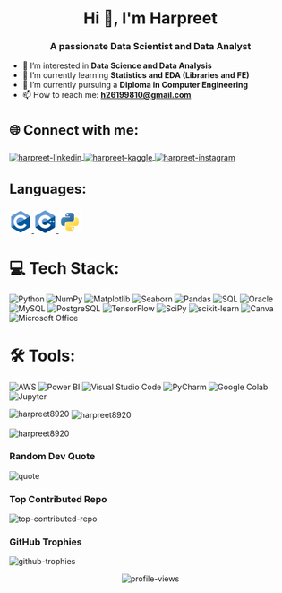 <h1 align="center">Hi 👋, I'm Harpreet</h1>
<h3 align="center">A passionate Data Scientist and Data Analyst</h3>

- 🔭 I’m interested in **Data Science and Data Analysis**
- 🌱 I’m currently learning **Statistics and EDA (Libraries and FE)**
- 🤝 I’m currently pursuing a **Diploma in Computer Engineering**
- 📫 How to reach me: **h26199810@gmail.com**

<h3 align="left" style="font-size: 24px;">&#127760; Connect with me:</h3>
<p align="left">
  <a href="https://www.linkedin.com/in/harpreet-68b21b263/" target="blank">
    <img align="center" src="https://raw.githubusercontent.com/rahuldkjain/github-profile-readme-generator/master/src/images/icons/Social/linked-in-alt.svg" alt="harpreet-linkedin" height="30" width="40" />
  </a>
  <a href="https://www.kaggle.com/h26199810" target="blank">
    <img align="center" src="https://raw.githubusercontent.com/rahuldkjain/github-profile-readme-generator/master/src/images/icons/Social/kaggle.svg" alt="harpreet-kaggle" height="30" width="40" />
  </a>
  <a href="https://www.instagram.com/harpreet_singhh_30/" target="blank">
    <img align="center" src="https://raw.githubusercontent.com/rahuldkjain/github-profile-readme-generator/master/src/images/icons/Social/instagram.svg" alt="harpreet-instagram" height="30" width="40" />
  </a>
</p>

<h3 align="left" style="font-size: 24px;">Languages:</h3>
<p align="left">
  <a href="https://www.cprogramming.com/" target="_blank" rel="noreferrer"> 
    <img src="https://raw.githubusercontent.com/devicons/devicon/master/icons/c/c-original.svg" alt="c" width="40" height="40"/> 
  </a>
  <a href="https://www.w3schools.com/cpp/" target="_blank" rel="noreferrer"> 
    <img src="https://raw.githubusercontent.com/devicons/devicon/master/icons/cplusplus/cplusplus-original.svg" alt="cplusplus" width="40" height="40"/> 
  </a>
  <a href="https://www.python.org" target="_blank" rel="noreferrer"> 
    <img src="https://raw.githubusercontent.com/devicons/devicon/master/icons/python/python-original.svg" alt="python" width="40" height="40"/> 
  </a>
</p>

# 💻 Tech Stack:

![Python](https://img.shields.io/badge/python-3670A0?style=for-the-badge&logo=python&logoColor=ffdd54)
![NumPy](https://img.shields.io/badge/numpy-%23013243.svg?style=for-the-badge&logo=numpy&logoColor=white)
![Matplotlib](https://img.shields.io/badge/Matplotlib-%23ffffff.svg?style=for-the-badge&logo=Matplotlib&logoColor=black)
![Seaborn](https://img.shields.io/badge/seaborn-%23225555.svg?style=for-the-badge&logo=seaborn&logoColor=white)
![Pandas](https://img.shields.io/badge/pandas-%23150458.svg?style=for-the-badge&logo=pandas&logoColor=white)
![SQL](https://img.shields.io/badge/sql-%23007396.svg?style=for-the-badge&logo=sql&logoColor=white)
![Oracle](https://img.shields.io/badge/Oracle-F80000?style=for-the-badge&logo=oracle&logoColor=white)
![MySQL](https://img.shields.io/badge/mysql-%2300000f.svg?style=for-the-badge&logo=mysql&logoColor=white)
![PostgreSQL](https://img.shields.io/badge/postgresql-%23316192.svg?style=for-the-badge&logo=postgresql&logoColor=white)
![TensorFlow](https://img.shields.io/badge/TensorFlow-%23FF6F00.svg?style=for-the-badge&logo=TensorFlow&logoColor=white)
![SciPy](https://img.shields.io/badge/scipy-%230c55a5.svg?style=for-the-badge&logo=scipy&logoColor=white)
![scikit-learn](https://img.shields.io/badge/scikit--learn-%23F7931E.svg?style=for-the-badge&logo=scikit-learn&logoColor=white)
![Canva](https://img.shields.io/badge/Canva-%2300C4CC.svg?style=for-the-badge&logo=Canva&logoColor=white)
![Microsoft Office](https://img.shields.io/badge/Microsoft%20Office-D83B01?style=for-the-badge&logo=microsoft-office&logoColor=white)

# 🛠️ Tools:

![AWS](https://img.shields.io/badge/AWS-%23232F3E.svg?style=for-the-badge&logo=amazon-aws&logoColor=white)
![Power BI](https://img.shields.io/badge/Power%20BI-%23F2C811.svg?style=for-the-badge&logo=Power-BI&logoColor=black)
![Visual Studio Code](https://img.shields.io/badge/Visual%20Studio%20Code-%23007ACC.svg?style=for-the-badge&logo=visual-studio-code&logoColor=white)
![PyCharm](https://img.shields.io/badge/PyCharm-%23000000.svg?style=for-the-badge&logo=PyCharm&logoColor=white)
![Google Colab](https://img.shields.io/badge/Google%20Colab-%23F9AB00.svg?style=for-the-badge&logo=google-colab&logoColor=white)
![Jupyter](https://img.shields.io/badge/Jupyter-%23F37626.svg?style=for-the-badge&logo=Jupyter&logoColor=white)

<p><img align="left" src="https://github-readme-stats.vercel.app/api/top-langs?username=harpreet8920&show_icons=true&locale=en&layout=compact" alt="harpreet8920" /></p>

<p>&nbsp;<img align="center" src="https://github-readme-stats.vercel.app/api?username=harpreet8920&show_icons=true&locale=en" alt="harpreet8920" /></p>

<p><img align="center" src="https://github-readme-streak-stats.herokuapp.com/?user=harpreet8920&" alt="harpreet8920" /></p>

<h3 align="left">Random Dev Quote</h3>
<p align="left">
  <img src="https://quotes-github-readme.vercel.app/api?type=horizontal&theme=gruvbox" alt="quote" />
</p>

<h3 align="left">Top Contributed Repo</h3>
<p align="left">
  <img src="https://github-contributor-stats.vercel.app/api?username=harpreet8920&limit=5&theme=dark&combine_all_yearly_contributions=true" alt="top-contributed-repo" />
</p>

<h3 align="left">GitHub Trophies</h3>
<p align="left">
  <img src="https://github-profile-trophy.vercel.app/?username=harpreet8920&theme=radical&no-frame=false&no-bg=true&margin-w=4" alt="github-trophies" />
</p>

<p align="center">
  <img src="https://visitcount.itsvg.in/api?id=harpreet8920&icon=0&color=0" alt="profile-views" />
</p>
